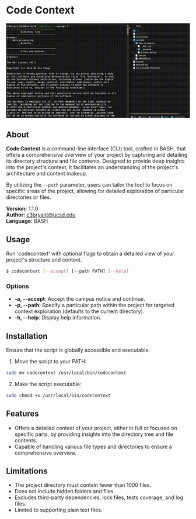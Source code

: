 # Code Context

<p align="center">
    <img src="codecontext_demo.gif" width="800">
</p>

## About
**Code Context** is a command-line interface (CLI) tool, crafted in BASH, that offers a comprehensive overview of your project by capturing and detailing its directory structure and file contents. Designed to provide deep insights into the project's context, it facilitates an understanding of the project's architecture and content makeup.

By utilizing the `--path` parameter, users can tailor the tool to focus on specific areas of the project, allowing for detailed exploration of particular directories or files.

**Version:** 1.1.0  
**Author:** c3bryant@ucsd.edu  
**Language:** BASH  

## Usage
Run 'codecontext' with optional flags to obtain a detailed view of your project's structure and content.

```sh
$ codecontext [--accept] [--path PATH] [--help]
```

### Options
- **-a, --accept**: Accept the campus notice and continue.
- **-p, --path**: Specify a particular path within the project for targeted context exploration (defaults to the current directory).
- **-h, --help**: Display help information.

## Installation
Ensure that the script is globally accessible and executable.

1. Move the script to your PATH:
```sh
sudo mv codecontext /usr/local/bin/codecontext
```
2. Make the script executable:
```sh
sudo chmod +x /usr/local/bin/codecontext
```

## Features
- Offers a detailed context of your project, either in full or focused on specific parts, by providing insights into the directory tree and file contents.
- Capable of handling various file types and directories to ensure a comprehensive overview.

## Limitations
- The project directory must contain fewer than 1000 files.
- Does not include hidden folders and files.
- Excludes third-party dependencies, lock files, tests coverage, and log files.
- Limited to supporting plain text files.